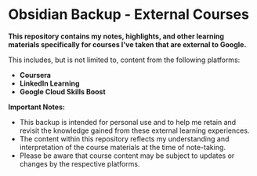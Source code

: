 # Obsidian Backup - External Courses

**This repository contains my notes, highlights, and other learning materials specifically for courses I've taken that are external to Google.**

This includes, but is not limited to, content from the following platforms:

* **Coursera**
* **LinkedIn Learning**
* **Google Cloud Skills Boost**

**Important Notes:**

* This backup is intended for personal use and to help me retain and revisit the knowledge gained from these external learning experiences.
* The content within this repository reflects my understanding and interpretation of the course materials at the time of note-taking.
* Please be aware that course content may be subject to updates or changes by the respective platforms.
